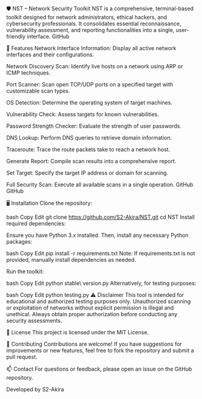 🛡️ NST – Network Security Toolkit
NST is a comprehensive, terminal-based toolkit designed for network administrators, ethical hackers, and cybersecurity professionals. It consolidates essential reconnaissance, vulnerability assessment, and reporting functionalities into a single, user-friendly interface.
GitHub

🚀 Features
Network Interface Information: Display all active network interfaces and their configurations.

Network Discovery Scan: Identify live hosts on a network using ARP or ICMP techniques.

Port Scanner: Scan open TCP/UDP ports on a specified target with customizable scan types.

OS Detection: Determine the operating system of target machines.

Vulnerability Check: Assess targets for known vulnerabilities.

Password Strength Checker: Evaluate the strength of user passwords.

DNS Lookup: Perform DNS queries to retrieve domain information.

Traceroute: Trace the route packets take to reach a network host.

Generate Report: Compile scan results into a comprehensive report.

Set Target: Specify the target IP address or domain for scanning.

Full Security Scan: Execute all available scans in a single operation.
GitHub
GitHub

🖥️ Installation
Clone the repository:

bash
Copy
Edit
git clone https://github.com/S2-Akira/NST.git
cd NST
Install required dependencies:

Ensure you have Python 3.x installed. Then, install any necessary Python packages:

bash
Copy
Edit
pip install -r requirements.txt
Note: If requirements.txt is not provided, manually install dependencies as needed.

Run the toolkit:

bash
Copy
Edit
python stable\ version.py
Alternatively, for testing purposes:

bash
Copy
Edit
python testing.py
⚠️ Disclaimer
This tool is intended for educational and authorized testing purposes only. Unauthorized scanning or exploitation of networks without explicit permission is illegal and unethical. Always obtain proper authorization before conducting any security assessments.

📄 License
This project is licensed under the MIT License.

🤝 Contributing
Contributions are welcome! If you have suggestions for improvements or new features, feel free to fork the repository and submit a pull request.

📫 Contact
For questions or feedback, please open an issue on the GitHub repository.

Developed by S2-Akira
